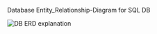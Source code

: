 Database Entity_Relationship-Diagram for SQL DB

![DB ERD explanation](https://user-images.githubusercontent.com/70171357/104793658-909ed900-5758-11eb-82f2-59f5efa15516.PNG)
